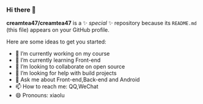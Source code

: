 ### Hi there 👋


**creamtea47/creamtea47** is a ✨ _special_ ✨ repository because its `README.md` (this file) appears on your GitHub profile.

Here are some ideas to get you started:

- 🔭 I’m currently working on my course
- 🌱 I’m currently learning Front-end
- 👯 I’m looking to collaborate on open source
- 🤔 I’m looking for help with build projects
- 💬 Ask me about Front-end,Back-end and Android
- 📫 How to reach me: QQ,WeChat
- 😄 Pronouns: xiaolu
<!-- - ⚡ Fun fact: ... -->
